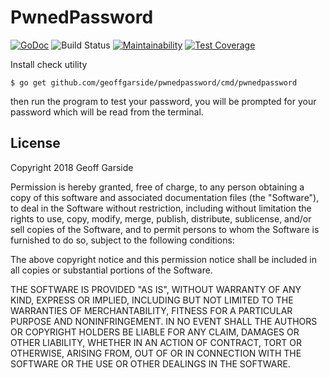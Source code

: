 PwnedPassword
=============

[![GoDoc](https://godoc.org/github.com/geoffgarside/pwnedpassword?status.svg)](https://godoc.org/github.com/geoffgarside/pwnedpassword)
![Build Status](https://github.com/geoffgarside/pwnedpassword/workflows/Go/badge.svg)
[![Maintainability](https://api.codeclimate.com/v1/badges/e3b520fae3784da44850/maintainability)](https://codeclimate.com/github/geoffgarside/pwnedpassword/maintainability)
[![Test Coverage](https://api.codeclimate.com/v1/badges/e3b520fae3784da44850/test_coverage)](https://codeclimate.com/github/geoffgarside/pwnedpassword/test_coverage)

Install check utility

    $ go get github.com/geoffgarside/pwnedpassword/cmd/pwnedpassword

then run the program to test your password, you will be prompted for your password
which will be read from the terminal.

## License

Copyright 2018 Geoff Garside

Permission is hereby granted, free of charge, to any person obtaining a copy of
this software and associated documentation files (the "Software"), to deal in
the Software without restriction, including without limitation the rights to use,
copy, modify, merge, publish, distribute, sublicense, and/or sell copies of the
Software, and to permit persons to whom the Software is furnished to do so,
subject to the following conditions:

The above copyright notice and this permission notice shall be included in all
copies or substantial portions of the Software.

THE SOFTWARE IS PROVIDED "AS IS", WITHOUT WARRANTY OF ANY KIND, EXPRESS OR IMPLIED,
INCLUDING BUT NOT LIMITED TO THE WARRANTIES OF MERCHANTABILITY, FITNESS FOR A
PARTICULAR PURPOSE AND NONINFRINGEMENT. IN NO EVENT SHALL THE AUTHORS OR COPYRIGHT
HOLDERS BE LIABLE FOR ANY CLAIM, DAMAGES OR OTHER LIABILITY, WHETHER IN AN ACTION
OF CONTRACT, TORT OR OTHERWISE, ARISING FROM, OUT OF OR IN CONNECTION WITH THE
SOFTWARE OR THE USE OR OTHER DEALINGS IN THE SOFTWARE.